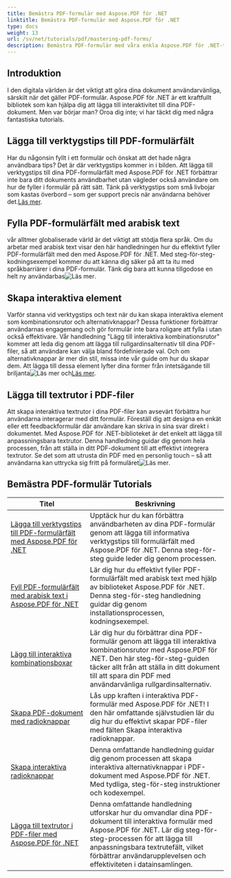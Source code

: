 ```yaml
---
title: Bemästra PDF-formulär med Aspose.PDF för .NET
linktitle: Bemästra PDF-formulär med Aspose.PDF för .NET
type: docs
weight: 13
url: /sv/net/tutorials/pdf/mastering-pdf-forms/
description: Bemästra PDF-formulär med våra enkla Aspose.PDF för .NET-tutorials. Lär dig att lägga till verktygstips, fylla i fält och skapa interaktiva komponenter.
---
```

## Introduktion

I den digitala världen är det viktigt att göra dina dokument användarvänliga, särskilt när det gäller PDF-formulär. Aspose.PDF för .NET är ett kraftfullt bibliotek som kan hjälpa dig att lägga till interaktivitet till dina PDF-dokument. Men var börjar man? Oroa dig inte; vi har täckt dig med några fantastiska tutorials.

## Lägga till verktygstips till PDF-formulärfält

 Har du någonsin fyllt i ett formulär och önskat att det hade några användbara tips? Det är där verktygstips kommer in i bilden. Att lägga till verktygstips till dina PDF-formulärfält med Aspose.PDF för .NET förbättrar inte bara ditt dokuments användbarhet utan vägleder också användare om hur de fyller i formulär på rätt sätt. Tänk på verktygstips som små livbojar som kastas överbord – som ger support precis när användarna behöver det.[Läs mer](./adding-tooltips-to-pdf-form-fields/).

## Fylla PDF-formulärfält med arabisk text

 vår alltmer globaliserade värld är det viktigt att stödja flera språk. Om du arbetar med arabisk text visar den här handledningen hur du effektivt fyller PDF-formulärfält med den med Aspose.PDF för .NET. Med steg-för-steg-kodningsexempel kommer du att känna dig säker på att ta itu med språkbarriärer i dina PDF-formulär. Tänk dig bara att kunna tillgodose en helt ny användarbas![Läs mer](./fill-pdf-form-fields-with-arabic-text/).

## Skapa interaktiva element

 Varför stanna vid verktygstips och text när du kan skapa interaktiva element som kombinationsrutor och alternativknappar? Dessa funktioner förbättrar användarnas engagemang och gör formulär inte bara roligare att fylla i utan också effektivare. Vår handledning "Lägg till interaktiva kombinationsrutor" kommer att leda dig genom att lägga till rullgardinsalternativ till dina PDF-filer, så att användare kan välja bland fördefinierade val. Och om alternativknappar är mer din stil, missa inte vår guide om hur du skapar dem. Att lägga till dessa element lyfter dina former från intetsägande till briljanta![Läs mer](./add-interactive-combo-boxes/) och[Läs mer](./create-interactive-radio-buttons/).


## Lägga till textrutor i PDF-filer

Att skapa interaktiva textrutor i dina PDF-filer kan avsevärt förbättra hur användarna interagerar med ditt formulär. Föreställ dig att designa en enkät eller ett feedbackformulär där användare kan skriva in sina svar direkt i dokumentet. Med Aspose.PDF för .NET-biblioteket är det enkelt att lägga till anpassningsbara textrutor. Denna handledning guidar dig genom hela processen, från att ställa in ditt PDF-dokument till att effektivt integrera textrutor. Se det som att utrusta din PDF med en personlig touch – så att användarna kan uttrycka sig fritt på formuläret![Läs mer](./adding-text-boxes/).

## Bemästra PDF-formulär Tutorials
| Titel | Beskrivning |
| --- | --- | 
| [Lägga till verktygstips till PDF-formulärfält med Aspose.PDF för .NET](./adding-tooltips-to-pdf-form-fields/) | Upptäck hur du kan förbättra användbarheten av dina PDF-formulär genom att lägga till informativa verktygstips till formulärfält med Aspose.PDF för .NET. Denna steg-för-steg guide leder dig genom processen. |  
| [Fyll PDF-formulärfält med arabisk text i Aspose.PDF för .NET](./fill-pdf-form-fields-with-arabic-text/) | Lär dig hur du effektivt fyller PDF-formulärfält med arabisk text med hjälp av biblioteket Aspose.PDF för .NET. Denna steg-för-steg handledning guidar dig genom installationsprocessen, kodningsexempel. |  
| [Lägg till interaktiva kombinationsboxar](./add-interactive-combo-boxes/) | Lär dig hur du förbättrar dina PDF-formulär genom att lägga till interaktiva kombinationsrutor med Aspose.PDF för .NET. Den här steg-för-steg-guiden täcker allt från att ställa in ditt dokument till att spara din PDF med användarvänliga rullgardinsalternativ. |  
| [Skapa PDF-dokument med radioknappar](./creating-pdf-document-with-radio-buttons/) | Lås upp kraften i interaktiva PDF-formulär med Aspose.PDF för .NET! I den här omfattande självstudien lär du dig hur du effektivt skapar PDF-filer med fälten Skapa interaktiva radioknappar. |  
| [Skapa interaktiva radioknappar](./create-interactive-radio-buttons/) | Denna omfattande handledning guidar dig genom processen att skapa interaktiva alternativknappar i PDF-dokument med Aspose.PDF för .NET. Med tydliga, steg-för-steg instruktioner och kodexempel. |  
| [Lägga till textrutor i PDF-filer med Aspose.PDF för .NET](./adding-text-boxes/) | Denna omfattande handledning utforskar hur du omvandlar dina PDF-dokument till interaktiva formulär med Aspose.PDF för .NET. Lär dig steg-för-steg-processen för att lägga till anpassningsbara textrutefält, vilket förbättrar användarupplevelsen och effektiviteten i datainsamlingen. |  